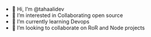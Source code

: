 - 👋 Hi, I’m @tahaalidev
- 👀 I’m interested in Collaborating open source
- 🌱 I’m currently learning Devops
- 💞️ I’m looking to collaborate on RoR and Node projects

<!---
tahaalidev/tahaalidev is a ✨ special ✨ repository because its `README.md` (this file) appears on your GitHub profile.
You can click the Preview link to take a look at your changes.
--->
